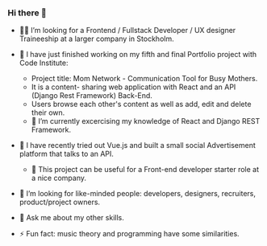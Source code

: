 ### Hi there 👋


- 🕵️‍♀️ I’m looking for a Frontend / Fullstack Developer  / UX designer Traineeship at a larger company in Stockholm.


- 🔭 I have just finished working on my fifth and final Portfolio project with Code Institute: 
    -  Project title: Mom Network - Communication Tool for Busy Mothers.
    -  It is a content- sharing web application with React and an API (Django Rest Framework) Back-End.
    -  Users browse each other's content as well as add, edit and delete their own.
    -  🌱 I’m currently excercising my knowledge of React and Django REST Framework.
- 🔭  I have recently tried out Vue.js and built a small social Advertisement platform that talks to an API.
    - 🌱 This project can be useful for a Front-end developer starter role at a nice company.
- 👯 I’m looking for like-minded people: developers, designers, recruiters, product/project owners.
- 💬 Ask me about my other skills.
- ⚡ Fun fact: music theory and programming have some similarities.
